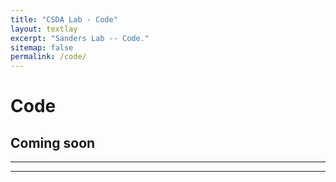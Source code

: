 ```yaml
---
title: "CSDA Lab - Code"
layout: textlay
excerpt: "Sanders Lab -- Code."
sitemap: false
permalink: /code/
---
```



# Code
## Coming soon
---

<!-- ## [PsychCore Genomics Pipeline](https://github.com/sanderslab/psychcore-compute-platform) 


<img src="{{ site.url }}{{ site.baseurl }}/images/codepic/WGS_Pipeline_Image.png" style="width: 300px"> 

This containerized pipeline was developed for high-throughput parallel processing on the Amazon Web Services cloud platform. It was deployed to process whole-genome sequencing data from FASTQ to VCF for analysis of the human prefrontal cortex across development.

- <a href="https://github.com/sanderslab/psychcore-compute-platform"><i class='fab fa-github'></i> Source</a>
- <a href="https://www.biorxiv.org/content/10.1101/585430v1"><i class='fa fa-book'></i> Paper</a> -->

---
